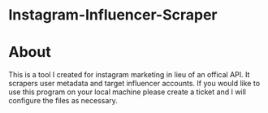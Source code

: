 # Instagram-Influencer-Scraper

# About

This is a tool I created for instagram marketing in lieu of an offical API. It scrapers user metadata and target influencer accounts. If you would like to use this program on your local machine please create a ticket and I will configure the files as necessary.
